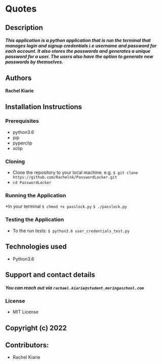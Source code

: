 # Quotes

## Description
##### This application is a python application that is run the terminal that manages login and signup credentials i.e username and password for each account. It also stores the passwords and generates a unique password for a user. The users also have the option to generate new passwords by themselves.

## Authors
#### Rachel Kiarie



## Installation Instructions
### Prerequisites
* python3.6
* pip
* pyperclip
* xclip

### Cloning

* Clone the repository to your local machine. e.g. `$ git clone https://github.com/Rachelnk/PasswordLocker.git`
* `cd PasswordLocker`

### Running the Application

*In your terminal
 `$ chmod +x passlock.py`
 `$ ./passlock.py`
### Testing the Application
* To the run tests:
 `$ python3.6 user_credentials_test.py`


## Technologies used
* Python3.6

## Support and contact details
##### You can reach out via `rachael.kiarie@student.moringaschool.com` 
 ### License
 * MIT License
 ## Copyright (c) 2022
 
 ## Contributors:
 * Rachel Kiarie

